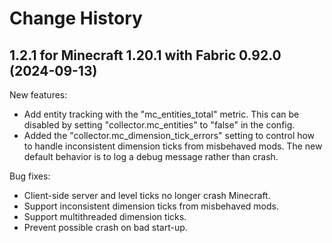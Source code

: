 Change History
==============


1.2.1 for Minecraft 1.20.1 with Fabric 0.92.0 (2024-09-13)
----------------------------------------------------------

New features:

- Add entity tracking with the "mc_entities_total" metric. This can be disabled by setting "collector.mc_entities" to "false" in the config.
- Added the "collector.mc_dimension_tick_errors" setting to control how to handle inconsistent dimension ticks from misbehaved mods. The new default behavior is to log a debug message rather than crash.

Bug fixes:

- Client-side server and level ticks no longer crash Minecraft.
- Support inconsistent dimension ticks from misbehaved mods.
- Support multithreaded dimension ticks.
- Prevent possible crash on bad start-up.
